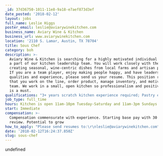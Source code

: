 ```yaml
---
_id: 37d36750-1011-11e8-9a18-e7aef873d3ef
date_posted: '2018-02-12'
layout: jobs
full_name: Leslie Higgs
poster_email: leslie@aviarywinekitchen.com
business_name: Aviary Wine & Kitchen
business_url: www.aviarywinekitchen.com
location: '2110 S. Lamar, Austin, TX 78704'
title: Sous Chef
category: boh
description: >-
  Aviary Wine & Kitchen is searching for a highly motivated individual to become
  a part of our kitchen leadership team. You will work closely with the chef
  creating seasonal, wine-centric dishes from local farms and artisan producers.
  If you are a team player, enjoy making people happy, and have leadership
  qualities and experience, please send us your resume. This position requires
  that you work on the line, order product, manage inventory, and motivate our
  team. We work in a small, open kitchen so professionalism and positive energy
  is a must.
qualifications: "3+ years scratch kitchen experience required; Pastry experience a plus\r\nMust be flexible, hospitality minded, and motivated to grow and improve daily"
job_type: full_time
hours: Kitchen is open 11am-10pm Tuesday-Saturday and 11am-3pm Sundays
start: Immediate
compensation: >-
  Compensation commensurate with experience. Starting base pay with 30 day
  review. Potential to grow
how_to_apply: "Please send resumes to:\r\nleslie@aviarywinekitchen.com"
date: '2018-02-12T16:24:37.850Z'
slug: sous-chef
---
```

undefined
